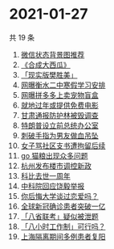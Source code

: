 # 2021-01-27

共 19 条

<!-- BEGIN -->
<!-- 最后更新时间 Wed Jan 27 2021 21:30:43 GMT+0800 (CST) -->
1. [微信状态背景图推荐](https://www.zhihu.com/search?q=微信状态背景图)
1. [《合成大西瓜》](https://www.zhihu.com/search?q=合成大西瓜)
1. [「现实版樊胜美」](https://www.zhihu.com/search?q=现实版樊胜美)
1. [网曝衡水二中寒假学习安排](https://www.zhihu.com/search?q=衡水二中)
1. [网曝拼多多上卖宠物盲盒](https://www.zhihu.com/search?q=宠物盲盒)
1. [就地过年或提供免费电影](https://www.zhihu.com/search?q=就地过年)
1. [甘肃通报防护林被毁调查](https://www.zhihu.com/search?q=敦煌防护林)
1. [特朗普设立前总统办公室](https://www.zhihu.com/search?q=特朗普)
1. [刺破手指为男友做血吊坠](https://www.zhihu.com/search?q=血吊坠)
1. [女子骂社区支书遭拘留后续](https://www.zhihu.com/search?q=草包支书)
1. [ go 猫粮出现众多问题](https://www.zhihu.com/search?q=go猫粮)
1. [杭州发布楼市调控新政](https://www.zhihu.com/search?q=杭州楼市新政)
1. [科比去世一周年](https://www.zhihu.com/search?q=科比)
1. [中科院回应饶毅举报](https://www.zhihu.com/search?q=饶毅)
1. [你后悔大学谈过恋爱吗？](https://www.zhihu.com/search?q=后悔大学谈恋爱吗)
1. [全球新冠确诊患者突破一亿](https://www.zhihu.com/search?q=新冠确诊患者)
1. [「八省联考」疑似被泄题](https://www.zhihu.com/search?q=八省联考)
1. [「八小时工作制」可行吗？](https://www.zhihu.com/search?q=八小时工作制)
1. [上海隔离期间多例患者复阳](https://www.zhihu.com/search?q=上海疫情)
<!-- END -->
